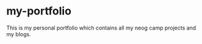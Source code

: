 # my-portfolio
This is my personal portfolio which contains all my neog camp projects and my blogs.
